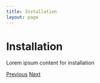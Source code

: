 ```yaml
---
title: Installation
layout: page
---
```


# Installation

Lorem ipsum content for installation

[Previous](quick-start.md) [Next](features.md)